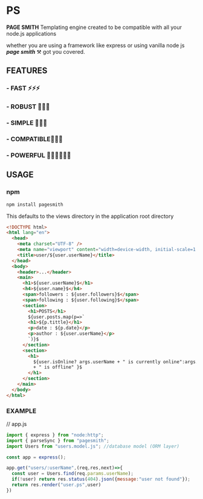 # PS

**PAGE SMITH** Templating engine created to be compatible with all your node.js applications

whether you are using a framework like express or using vanilla node js **_page smith_** ⚒️ got you covered.

## FEATURES

### - **FAST** ⚡⚡⚡

### - **ROBUST** 🎡🎡🎡

### - **SIMPLE** 🌼🌼🌼

### - **COMPATIBLE**🔌🔌🔌

### - **POWERFUL** 💪🏿💪🏿💪🏿

## USAGE

### npm

```js
npm install pagesmith
```

This defaults to the views directory in the application root directory

```html
<!DOCTYPE html>
<html lang="en">
  <head>
    <meta charset="UTF-8" />
    <meta name="viewport" content="width=device-width, initial-scale=1.0" />
    <title>user/${user.userName}</title>
  </head>
  <body>
    <header>...</header>
    <main>
      <h1>${user.userName}$</h1>
      <h4>${user.name}$</h4>
      <span>followers : ${user.followers}$</span>
      <span>following : ${user.following}$</span>
      <section>
        <h1>POSTS</h1>
        ${user.posts.map(p=>`
        <h1>${p.tittle}</h1>
        <p>date : ${p.date}</p>
        <p>author : ${user.userName}</p>
        `)}$
      </section>
      <section>
        <h1>
          ${user.isOnline? args.userName + " is currently online":args.userName
          + " is offline" }$
        </h1>
      </section>
    </main>
  </body>
</html>
```

### EXAMPLE

// app.js

```js
import { express } from "node:http";
import { parseSync } from "pagesmith";
import Users from "users.model.js"; //database model (ORM layer)

const app = express();

app.get("users/:userName",(req,res,next)=>{
  const user = Users.find(req.params.userName);
  if(!user) return res.status(404).json({message:"user not found"});
  return res.render("user.ps",user)
})
```
